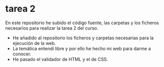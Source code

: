 # tarea 2
En este repositorio he subido el código fuente, las carpetas y los ficheros necesarios para realizar la tarea 2 del curso. 

- He añadido al repositorio los ficheros y carpetas necesarias para la ejecución de la web. 
- La temática entendí libre y por ello he hecho mi web para darme a conocer. 
- He pasado el validador de HTML y el de CSS.
